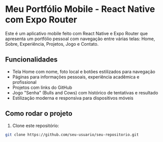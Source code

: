 # Meu Portfólio Mobile - React Native com Expo Router

Este é um aplicativo mobile feito com React Native e Expo Router que apresenta um portfólio pessoal com navegação entre várias telas: Home, Sobre, Experiência, Projetos, Jogo e Contato.

## Funcionalidades

- Tela Home com nome, foto local e botões estilizados para navegação
- Páginas para informações pessoais, experiência acadêmica e profissional
- Projetos com links do GitHub
- Jogo "Senha" (Bulls and Cows) com histórico de tentativas e resultado
- Estilização moderna e responsiva para dispositivos móveis

## Como rodar o projeto

1. Clone este repositório:

```bash
git clone https://github.com/seu-usuario/seu-repositorio.git
